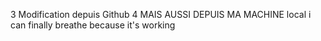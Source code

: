 
 
 3 Modification depuis Github
 4 MAIS AUSSI DEPUIS MA MACHINE local i can finally breathe because it's working

